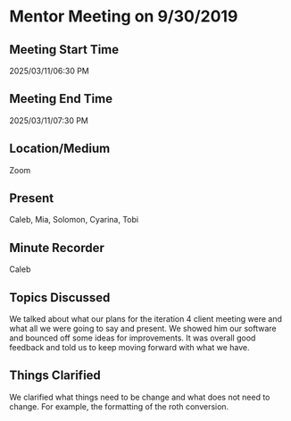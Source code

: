 # Mentor Meeting on 9/30/2019
## Meeting Start Time
2025/03/11/06:30 PM

## Meeting End Time
2025/03/11/07:30 PM

## Location/Medium
Zoom

## Present
Caleb, Mia, Solomon, Cyarina, Tobi

## Minute Recorder
Caleb

## Topics Discussed
We talked about what our plans for the iteration 4 client meeting were and what all we were going to say and present. We showed him our software and bounced off some ideas for improvements. It was overall good feedback and told us to keep moving forward with what we have.

## Things Clarified
We clarified what things need to be change and what does not need to change. For example, the formatting of the roth conversion.
